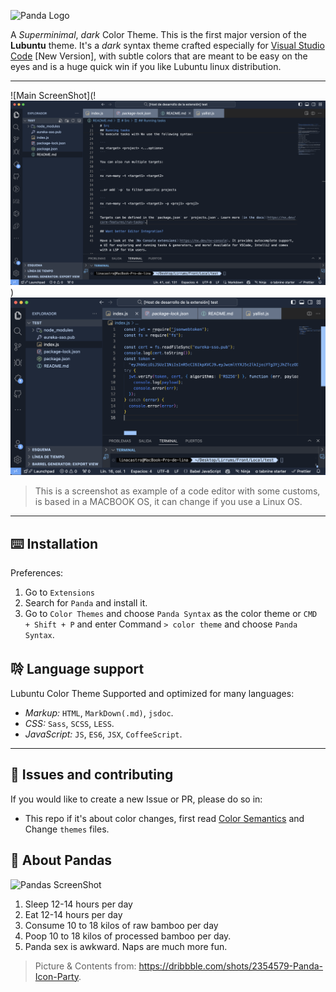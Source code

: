 ![Panda Logo](https://lubuntu.me/wp-content/uploads/2018/10/g5586.png)

A _Superminimal_, _dark_ Color Theme. This is the first major version of the **Lubuntu** theme. It's a _dark_ syntax theme crafted especially for [Visual Studio Code](https://code.visualstudio.com) [New Version], with subtle colors that are meant to be easy on the eyes and is a huge quick win if you like Lubuntu linux distribution.

---

![Main ScreenShot](!![alt text](image.png))
![alt text](image-1.png)

> This is a screenshot as example of a code editor with some customs, is based in a MACBOOK OS, it can change if you use a Linux OS.
---

## ⌨️ Installation

Preferences:

1. Go to `Extensions`
2. Search for `Panda` and install it.
3. Go to `Color Themes` and choose `Panda Syntax` as the color theme or `CMD + Shift + P` and enter Command `> color theme` and choose `Panda Syntax`.

## 唥 Language support

Lubuntu Color Theme Supported and optimized for many languages:

-   _Markup:_ `HTML`, `MarkDown(.md)`, `jsdoc`.
-   _CSS:_ `Sass`, `SCSS`, `LESS`.
-   _JavaScript:_ `JS`, `ES6`, `JSX`, `CoffeeScript`.
---

## 🐛 Issues and contributing

If you would like to create a new Issue or PR, please do so in:

-   This repo if it's about color changes, first read [Color Semantics](https://github.com/tinkertrain/panda-syntax-vscode/blob/master/Color%20Semantics.md) and Change `themes` files.

## 🐼 About Pandas

![Pandas ScreenShot](https://lubuntu.me/wp-content/uploads/2018/10/g5586.png)

1. Sleep 12-14 hours per day
2. Eat 12-14 hours per day
3. Consume 10 to 18 kilos of raw bamboo per day
4. Poop 10 to 18 kilos of processed bamboo per day.
5. Panda sex is awkward. Naps are much more fun.

> Picture & Contents from: https://dribbble.com/shots/2354579-Panda-Icon-Party.